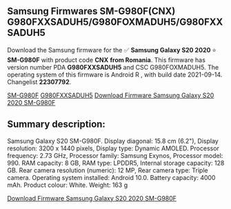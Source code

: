 <h2>Samsung Firmwares SM-G980F(CNX) G980FXXSADUH5/G980FOXMADUH5/G980FXXSADUH5</h2>
Download the Samsung firmware for the ✅ <strong>Samsung Galaxy S20 2020 </strong> ⭐ <strong>SM-G980F</strong> with product code <strong>CNX</strong> <strong> from Romania</strong>. This firmware has version number PDA <strong>G980FXXSADUH5</strong> and CSC G980FOXMADUH5. The operating system of this firmware is Android R , with build date 2021-09-14. Changelist <strong>22307792</strong>.


[SM-G980F](https://samfirm.shop/samsung/model/SM-G980F)
[G980FXXSADUH5](https://samfirm.shop/samsung/pda/G980FXXSADUH5)
[Download Firmware Samsung Galaxy S20 2020 SM-G980F](https://samfirm.shop/samsung/firmware/456427)
<h2>Summary description:</h2>
<p>Samsung Galaxy S20 SM-G980F. Display diagonal: 15.8 cm (6.2"), Display resolution: 3200 x 1440 pixels, Display type: Dynamic AMOLED. Processor frequency: 2.73 GHz, Processor family: Samsung Exynos, Processor model: 990. RAM capacity: 8 GB, RAM type: LPDDR5, Internal storage capacity: 128 GB. Rear camera resolution (numeric): 12 MP, Rear camera type: Triple camera. Operating system installed: Android 10.0. Battery capacity: 4000 mAh. Product colour: White. Weight: 163 g</p>


[Download Firmware Samsung Galaxy S20 2020 SM-G980F](https://samfirm.shop/samsung/firmware/456427)
